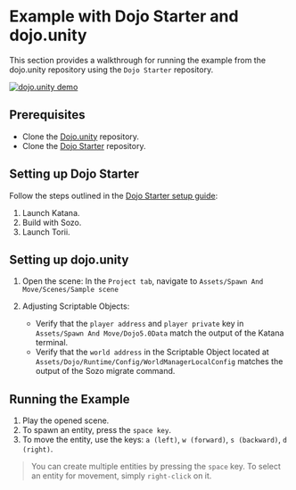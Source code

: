 # Example with Dojo Starter and dojo.unity

This section provides a walkthrough for running the example from the dojo.unity repository using the `Dojo Starter` repository.

[![dojo.unity demo](https://markdown-videos-api.jorgenkh.no/url?url=https%3A%2F%2Fyoutu.be%2F25ocgPsHs4w)](https://youtu.be/25ocgPsHs4w)

## Prerequisites

-   Clone the [Dojo.unity]("https://github.com/dojoengine/dojo.unity") repository.
-   Clone the [Dojo Starter]("https://github.com/dojoengine/dojo-starter") repository.

## Setting up Dojo Starter

Follow the steps outlined in the [Dojo Starter setup guide](/tutorial/dojo-starter.mdx):

1. Launch Katana.
2. Build with Sozo.
3. Launch Torii.

## Setting up dojo.unity

1. Open the scene: In the `Project tab`, navigate to `Assets/Spawn And Move/Scenes/Sample scene`
2. Adjusting Scriptable Objects:

    - Verify that the `player address` and `player private` key in `Assets/Spawn And Move/Dojo5.0Data` match the output of the Katana terminal.
    - Verify that the `world address` in the Scriptable Object located at `Assets/Dojo/Runtime/Config/WorldManagerLocalConfig` matches the output of the Sozo migrate command.

## Running the Example

1. Play the opened scene.
2. To spawn an entity, press the `space key`.
3. To move the entity, use the keys: `a (left)`, `w (forward)`, `s (backward)`, `d (right)`.

> You can create multiple entities by pressing the `space` key. To select an entity for movement, simply `right-click` on it.
